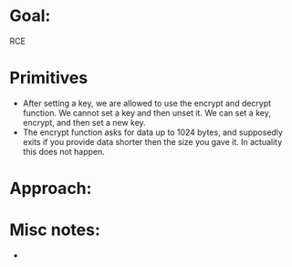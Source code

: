 # Goal: 
RCE

# Primitives
- After setting a key, we are allowed to use the encrypt and decrypt function. We cannot set a key and then unset it. We can set a key, encrypt, and then set a new key.
-  The encrypt function asks for data up to 1024 bytes, and supposedly exits if you provide data shorter then the size you gave it. In actuality this does not happen.

# Approach:


# Misc notes:

- 



